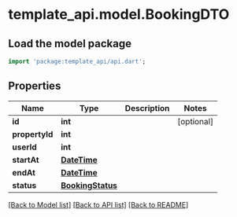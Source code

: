 # template_api.model.BookingDTO

## Load the model package
```dart
import 'package:template_api/api.dart';
```

## Properties
Name | Type | Description | Notes
------------ | ------------- | ------------- | -------------
**id** | **int** |  | [optional] 
**propertyId** | **int** |  | 
**userId** | **int** |  | 
**startAt** | [**DateTime**](DateTime.md) |  | 
**endAt** | [**DateTime**](DateTime.md) |  | 
**status** | [**BookingStatus**](BookingStatus.md) |  | 

[[Back to Model list]](../README.md#documentation-for-models) [[Back to API list]](../README.md#documentation-for-api-endpoints) [[Back to README]](../README.md)


